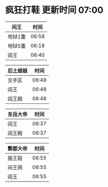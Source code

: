 # 疯狂打鞋 更新时间 07:00

| 间王   | 时间    |
|--------|-------|
| 地狱1重 | 06:58 |
| 地狱5重 | 06:18 |
| 阎王 | 06:40 |

| 后土娘娘   | 时间    |
|--------|-------|
| 交手区 | 06:48 |
| 阎王 | 06:48 |
| 阎王殿 | 06:48 |

| 东岳大帝   | 时间    |
|--------|-------|
| 阎王 | 06:37 |
| 阎王殿 | 06:37 |

| 酆都大帝   | 时间    |
|--------|-------|
| 画王殴 | 06:55 |
| 间王网 | 06:55 |
| 阎王 | 06:55 |